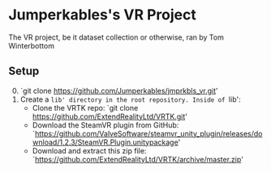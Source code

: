 # Jumperkables's VR Project
The VR project, be it dataset collection or otherwise, ran by Tom Winterbottom

## Setup
0. `git clone https://github.com/Jumperkables/jmprkbls_vr.git'
1. Create a `lib' directory in the root repository. Inside of `lib':
    * Clone the VRTK repo: `git clone https://github.com/ExtendRealityLtd/VRTK.git'
    * Download the SteamVR plugin from GitHub: `https://github.com/ValveSoftware/steamvr_unity_plugin/releases/download/1.2.3/SteamVR.Plugin.unitypackage'
    * Download and extract this zip file: `https://github.com/ExtendRealityLtd/VRTK/archive/master.zip'
